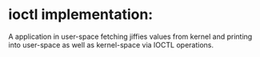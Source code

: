 # ioctl implementation:
A application in user-space fetching jiffies values from kernel and printing into user-space
as well as kernel-space via IOCTL operations.
